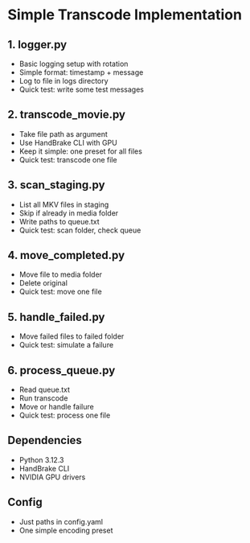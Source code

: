 # Simple Transcode Implementation

## 1. logger.py
- Basic logging setup with rotation
- Simple format: timestamp + message
- Log to file in logs directory
- Quick test: write some test messages

## 2. transcode_movie.py
- Take file path as argument
- Use HandBrake CLI with GPU
- Keep it simple: one preset for all files
- Quick test: transcode one file

## 3. scan_staging.py
- List all MKV files in staging
- Skip if already in media folder
- Write paths to queue.txt
- Quick test: scan folder, check queue

## 4. move_completed.py
- Move file to media folder
- Delete original
- Quick test: move one file

## 5. handle_failed.py
- Move failed files to failed folder
- Quick test: simulate a failure

## 6. process_queue.py
- Read queue.txt
- Run transcode
- Move or handle failure
- Quick test: process one file

## Dependencies
- Python 3.12.3
- HandBrake CLI
- NVIDIA GPU drivers

## Config
- Just paths in config.yaml
- One simple encoding preset 